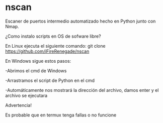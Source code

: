 # nscan
Escaner de puertos intermedio automatizado hecho en Python junto con Nmap.

¿Como instalo scripts en OS de sofware libre?

En Linux ejecuta el siguiente comando: git clone https://github.com/iFireRenegade/nscan


En Windows sigue estos pasos:

-Abrimos el cmd de Windows

-Arrastramos el script de Python en el cmd

-Automáticamente nos mostrará la dirección del archivo, damos enter y el archivo se ejecutara

Advertencia!

Es probable que en termux tenga fallas o no funcione
